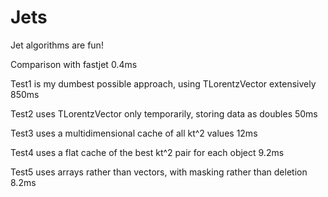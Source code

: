 # Jets
Jet algorithms are fun!

Comparison with fastjet
0.4ms

Test1 is my dumbest possible approach, using TLorentzVector extensively
850ms

Test2 uses TLorentzVector only temporarily, storing data as doubles
50ms

Test3 uses a multidimensional cache of all kt^2 values
12ms

Test4 uses a flat cache of the best kt^2 pair for each object
9.2ms

Test5 uses arrays rather than vectors, with masking rather than deletion
8.2ms

